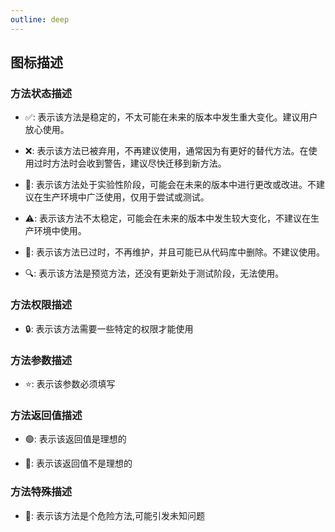 ```yaml
---
outline: deep
---
```


## 图标描述

### 方法状态描述

- ✅: 表示该方法是稳定的，不太可能在未来的版本中发生重大变化。建议用户放心使用。

- ❌: 表示该方法已被弃用，不再建议使用，通常因为有更好的替代方法。在使用过时方法时会收到警告，建议尽快迁移到新方法。

- 🚧: 表示该方法处于实验性阶段，可能会在未来的版本中进行更改或改进。不建议在生产环境中广泛使用，仅用于尝试或测试。

- ⚠️: 表示该方法不太稳定，可能会在未来的版本中发生较大变化，不建议在生产环境中使用。

- 🚫: 表示该方法已过时，不再维护，并且可能已从代码库中删除。不建议使用。

- 🔍: 表示该方法是预览方法，还没有更新处于测试阶段，无法使用。

### 方法权限描述

- 🔒: 表示该方法需要一些特定的权限才能使用

### 方法参数描述

- ⭐: 表示该参数必须填写

### 方法返回值描述

- :green_circle:: 表示该返回值是理想的

- :red_circle:: 表示该返回值不是理想的

### 方法特殊描述

- 🚨: 表示该方法是个危险方法,可能引发未知问题